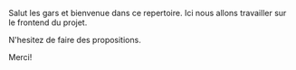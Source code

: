 Salut les gars et bienvenue dans ce repertoire.
Ici nous allons travailler sur le frontend du projet.

N'hesitez de faire des propositions.

Merci!